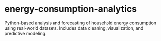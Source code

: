 # energy-consumption-analytics
Python-based analysis and forecasting of household energy consumption using real-world datasets. Includes data cleaning, visualization, and predictive modeling.
